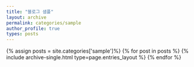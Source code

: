 ```yaml
---
title: "블로그 샘플"
layout: archive
permalink: categories/sample
author_profile: true
types: posts
---
```


{% assign posts = site.categories['sample']%}
{% for post in posts %}
{% include archive-single.html type=page.entries_layout %}
{% endfor %}
